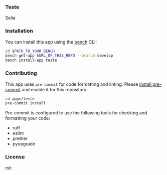 ### Teste

Seila

### Installation

You can install this app using the [bench](https://github.com/frappe/bench) CLI:

```bash
cd $PATH_TO_YOUR_BENCH
bench get-app $URL_OF_THIS_REPO --branch develop
bench install-app teste
```

### Contributing

This app uses `pre-commit` for code formatting and linting. Please [install pre-commit](https://pre-commit.com/#installation) and enable it for this repository:

```bash
cd apps/teste
pre-commit install
```

Pre-commit is configured to use the following tools for checking and formatting your code:

- ruff
- eslint
- prettier
- pyupgrade

### License

mit
